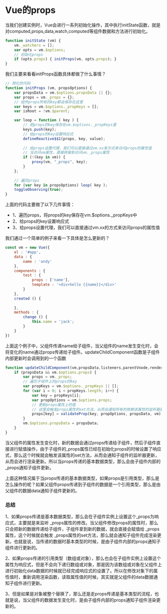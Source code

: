 # Vue的props
当我们创建实例时，Vue会进行一系列初始化操作，其中执行initState函数，就是对computed,props,data,watch,computed等组件数据和方法进行初始化。

```javascript
function initState (vm) {
    vm._watchers = [];
    var opts = vm.$options;
    // 初始化props
    if (opts.props) { initProps(vm, opts.props); }
}
```
我们主要来看看initProps函数具体都做了什么事情？

```javascript
// 简化的代码
function initProps (vm, propsOptions) {
    var propsData = vm.$options.propsData || {};
    var props = vm._props = {};
    // 组件props所有的key都会保存在这里
    var keys = vm.$options._propKeys = [];
    var isRoot = !vm.$parent;

    var loop = function ( key ) {
        // 把props的key保存在vm.$options._propKeys里
        keys.push(key);
        // 给props的key设置响应式
        defineReactive$$1(props, key, value);
        
        // 给props设置代理，我们可以直接通过vm.xx来方式来访问props的属性值
        // 当访问vm属性，直接转接到访问vm._props属性
        if (!(key in vm)) {
            proxy(vm, "_props", key);
        }
    };
    
    // 遍历props
    for (var key in propsOptions) loop( key );
    toggleObserving(true);
}
```
上面的代码主要做了以下几件事情：
- 1、遍历props，将props的key保存在vm.$options._propKeys中
- 2、给props的key设置响应式
- 3、给props设置代理，我们可以直接通过vm.xx的方式来访问props的属性值

我们通过一个简单的例子来看一下具体是怎么更新的？

```javascript
const vm = new Vue({
    el : '#app',
    data : {
        name : 'andy'
    },
    components : {
        test : {
            props : ['name'],
            template : '<div>hello {{name}}</div>'
        }
    },
    created () {
        
    },
    methods : {
        change () {
            this.name = 'jack';
        }
    }
})
```
上面这个例子中，父组件传递name给子组件，当父组件的name发生变化时，会将变化的name通过props传递给子组件。updateChildComponent函数是子组件内部更新时会调用到的一个函数

```javascript
function updateChildComponent(vm,propsData,listeners,parentVnode,renderChildren) {
    if (propsData && vm.$options.props) {
        var props = vm._props;
        // 遍历子组件上的props的key
        var propKeys = vm.$options._propKeys || [];
        for (var i = 0; i < propKeys.length; i++) {
            var key = propKeys[i];
            var propOptions = vm.$options.props; 
            // 更新props属性上的值
            // 这里会触发props属性的set方法，从而会通知所有的依赖该属性的监听器更新
            props[key] = validateProp(key, propOptions, propsData, vm);
        }
        vm.$options.propsData = propsData;
    }
}
```
当父组件的属性发生变化时，新的数据会通过props传递给子组件，然后子组件直接进行赋值操作，由于子组件的_props属性已经在初始化props的时候设置了响应式，那么这个时候就会触发该属性的set方法，从而会通知子组件的监听器更新，从而会进行渲染更新。所以当props传递的基本数据类型，那么会由子组件内部的 _props通知子组件更新。

上面这种情况属于当props传递的基本数据类型，如果props是引用类型，那么是怎么操作的呢？如果父组件props传递到子组件的数据是一个引用类型，那么是由父组件的数据data通知子组件更新的。

### 总结

1、如果props传递是基本数据类型，那么会在子组件实例上设置这个_props为响应式，主要就是来监听 _props属性的修改。当父组件修改props的属性时，那么只会把新的数据传递给子组件，子组件拿到新的数据，就会直接会赋值给 _props属性，这个时候就会触发 _props属性的set方法，那么就会通知子组件完成渲染更新。也就是说，当传递的数据时基本类型的时候，是由子组件内部的props通知子组件进行更新的。

2、如果props传递的引用类型（数组或对象），那么也会在子组件实例上设置这个属性为响应式，但是不会向下递归数组或对象，那是因为该数组或对象在父组件上进行初始化data数据的时候就已经完成响应式的设置了。所以在修改对象下的属性值时，重新调用渲染函数，读取属性值的时候，其实就是父组件的data数据通知子组件进行更新。

3、但是如果是对象被整个替换了，那么还是走props传递是基本类型的流程，也就是说，当父组件的数据发生变化时，是由子组件内部的props通知子组件渲染更新的。